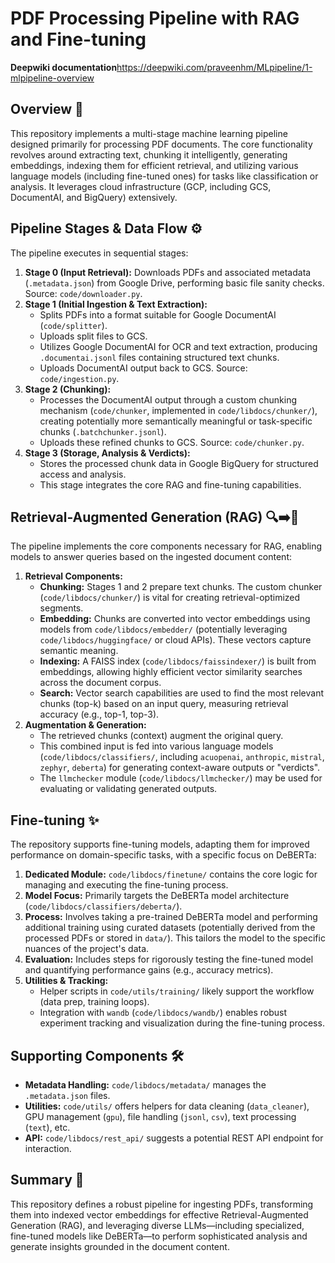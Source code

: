 
# PDF Processing Pipeline with RAG and Fine-tuning

**Deepwiki documentation**<https://deepwiki.com/praveenhm/MLpipeline/1-mlpipeline-overview>

## Overview 📜

This repository implements a multi-stage machine learning pipeline designed primarily for processing PDF documents. The core functionality revolves around extracting text, chunking it intelligently, generating embeddings, indexing them for efficient retrieval, and utilizing various language models (including fine-tuned ones) for tasks like classification or analysis. It leverages cloud infrastructure (GCP, including GCS, DocumentAI, and BigQuery) extensively.

## Pipeline Stages & Data Flow ⚙️

The pipeline executes in sequential stages:

1.  **Stage 0 (Input Retrieval):** Downloads PDFs and associated metadata (`.metadata.json`) from Google Drive, performing basic file sanity checks. Source: `code/downloader.py`.
2.  **Stage 1 (Initial Ingestion & Text Extraction):**
    *   Splits PDFs into a format suitable for Google DocumentAI (`code/splitter`).
    *   Uploads split files to GCS.
    *   Utilizes Google DocumentAI for OCR and text extraction, producing `.documentai.jsonl` files containing structured text chunks.
    *   Uploads DocumentAI output back to GCS. Source: `code/ingestion.py`.
3.  **Stage 2 (Chunking):**
    *   Processes the DocumentAI output through a custom chunking mechanism (`code/chunker`, implemented in `code/libdocs/chunker/`), creating potentially more semantically meaningful or task-specific chunks (`.batchchunker.jsonl`).
    *   Uploads these refined chunks to GCS. Source: `code/chunker.py`.
4.  **Stage 3 (Storage, Analysis & Verdicts):**
    *   Stores the processed chunk data in Google BigQuery for structured access and analysis.
    *   This stage integrates the core RAG and fine-tuning capabilities.

## Retrieval-Augmented Generation (RAG) 🔍➡️🧠

The pipeline implements the core components necessary for RAG, enabling models to answer queries based on the ingested document content:

1.  **Retrieval Components:**
    *   **Chunking:** Stages 1 and 2 prepare text chunks. The custom chunker (`code/libdocs/chunker/`) is vital for creating retrieval-optimized segments.
    *   **Embedding:** Chunks are converted into vector embeddings using models from `code/libdocs/embedder/` (potentially leveraging `code/libdocs/huggingface/` or cloud APIs). These vectors capture semantic meaning.
    *   **Indexing:** A FAISS index (`code/libdocs/faissindexer/`) is built from embeddings, allowing highly efficient vector similarity searches across the document corpus.
    *   **Search:** Vector search capabilities are used to find the most relevant chunks (top-k) based on an input query, measuring retrieval accuracy (e.g., top-1, top-3).
2.  **Augmentation & Generation:**
    *   The retrieved chunks (context) augment the original query.
    *   This combined input is fed into various language models (`code/libdocs/classifiers/`, including `acuopenai`, `anthropic`, `mistral`, `zephyr`, `deberta`) for generating context-aware outputs or "verdicts".
    *   The `llmchecker` module (`code/libdocs/llmchecker/`) may be used for evaluating or validating generated outputs.

## Fine-tuning ✨

The repository supports fine-tuning models, adapting them for improved performance on domain-specific tasks, with a specific focus on DeBERTa:

1.  **Dedicated Module:** `code/libdocs/finetune/` contains the core logic for managing and executing the fine-tuning process.
2.  **Model Focus:** Primarily targets the DeBERTa model architecture (`code/libdocs/classifiers/deberta/`).
3.  **Process:** Involves taking a pre-trained DeBERTa model and performing additional training using curated datasets (potentially derived from the processed PDFs or stored in `data/`). This tailors the model to the specific nuances of the project's data.
4.  **Evaluation:** Includes steps for rigorously testing the fine-tuned model and quantifying performance gains (e.g., accuracy metrics).
5.  **Utilities & Tracking:**
    *   Helper scripts in `code/utils/training/` likely support the workflow (data prep, training loops).
    *   Integration with `wandb` (`code/libdocs/wandb/`) enables robust experiment tracking and visualization during the fine-tuning process.

## Supporting Components 🛠️

*   **Metadata Handling:** `code/libdocs/metadata/` manages the `.metadata.json` files.
*   **Utilities:** `code/utils/` offers helpers for data cleaning (`data_cleaner`), GPU management (`gpu`), file handling (`jsonl`, `csv`), text processing (`text`), etc.
*   **API:** `code/libdocs/rest_api/` suggests a potential REST API endpoint for interaction.

## Summary 🎯

This repository defines a robust pipeline for ingesting PDFs, transforming them into indexed vector embeddings for effective Retrieval-Augmented Generation (RAG), and leveraging diverse LLMs—including specialized, fine-tuned models like DeBERTa—to perform sophisticated analysis and generate insights grounded in the document content.
